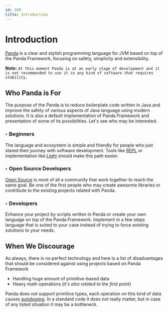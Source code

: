 ```yaml
---
id: 100
title: Introduction
---
```


# Introduction
[Panda](https://panda-lang.org/) is a clear and stylish programming language for JVM based on top of the Panda Framework, focusing on safety, simplicity and extensibility. 

**Note:** `At this moment Panda is at an early stage of development and it is not recommended to use it in any kind of software that requires stability.`

## Who Panda is For
The purpose of the Panda is to reduce boilerplate code written in Java and improve the safety of various aspects of Java language using modern solutions.
It is also a default implementation of Panda Framework and presentation of some of its possibilities. Let's see who may be interested.

### ‣ Beginners
The language and ecosystem is simple and friendly for people who just stared their journey with software development. 
Tools like [REPL](https://en.wikipedia.org/wiki/Read%E2%80%93eval%E2%80%93print_loop) or implementation like [Light](https://github.com/panda-lang/light) should make this path easier.

### ‣ Open Source Developers
[Open Source](https://en.wikipedia.org/wiki/Open-source_software) is most of all a community that work together to reach the same goal. Be one of the first people who may create awesome libraries or contribute to the existing projects related with Panda.

### ‣ Developers
Enhance your project by scripts written in Panda or create your own language on top of the Panda Framework. Implement in a few steps language that is suited to your case instead of trying to force existing solutions to your needs.

## When We Discourage
As always, there is no perfect technology and here is a list of disadvantages that should be considered against using projects based on Panda Framework

* Handling huge amount of primitive-based data
* Heavy math operations *(it's also related to the first point)*

Panda does not support primitive types, each operation on this kind of data causes [autoboxing](https://docs.oracle.com/javase/tutorial/java/data/autoboxing.html). In a standard code it does not really matter, but in case of any listed situation it may be a bottleneck.